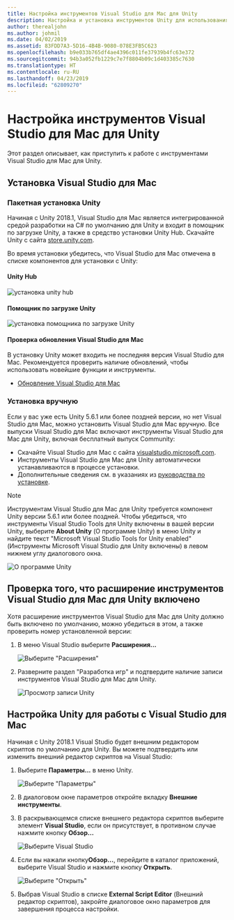 ```yaml
---
title: Настройка инструментов Visual Studio для Mac для Unity
description: Настройка и установка инструментов Unity для использования в Visual Studio для Mac
author: therealjohn
ms.author: johmil
ms.date: 04/02/2019
ms.assetid: 83FDD7A3-5D16-4B4B-9080-078E3FB5C623
ms.openlocfilehash: b9e033b765df4ae4396c011fe37939b4fc63e372
ms.sourcegitcommit: 94b3a052fb1229c7e7f8804b09c1d403385c7630
ms.translationtype: HT
ms.contentlocale: ru-RU
ms.lasthandoff: 04/23/2019
ms.locfileid: "62809270"
---
```

# <a name="set-up-visual-studio-for-mac-tools-for-unity"></a>Настройка инструментов Visual Studio для Mac для Unity

Этот раздел описывает, как приступить к работе с инструментами Visual Studio для Mac для Unity.

## <a name="install-visual-studio-for-mac"></a>Установка Visual Studio для Mac

### <a name="unity-bundled-installation"></a>Пакетная установка Unity

Начиная с Unity 2018.1, Visual Studio для Mac является интегрированной средой разработки на C# по умолчанию для Unity и входит в помощник по загрузке Unity, а также в средство установки Unity Hub. Скачайте Unity с сайта [store.unity.com](https://store.unity.com/).

Во время установки убедитесь, что Visual Studio для Mac отмечена в списке компонентов для установки с Unity:

#### <a name="unity-hub"></a>Unity Hub

![установка unity hub](media/setup-vsmac-tools-unity-image7.png)

#### <a name="unity-download-assistant"></a>Помощник по загрузке Unity

![установка помощника по загрузке Unity](media/setup-vsmac-tools-unity-image8.png)

#### <a name="check-for-updates-to-visual-studio-for-mac"></a>Проверка обновления Visual Studio для Mac

В установку Unity может входить не последняя версия Visual Studio для Mac. Рекомендуется проверить наличие обновлений, чтобы использовать новейшие функции и инструменты.

* [Обновление Visual Studio для Mac](update.md)

### <a name="manual-installation"></a>Установка вручную

Если у вас уже есть Unity 5.6.1 или более поздней версии, но нет Visual Studio для Mac, можно установить Visual Studio для Mac вручную. Все выпуски Visual Studio для Mac включают инструменты Visual Studio для Mac для Unity, включая бесплатный выпуск Community:

* Скачайте Visual Studio для Mac с сайта [visualstudio.microsoft.com](https://visualstudio.microsoft.com/).
* Инструменты Visual Studio для Mac для Unity автоматически устанавливаются в процессе установки.
* Дополнительные сведения см. в указаниях из [руководства по установке](/visualstudio/mac/installation).

> [!NOTE]
> Инструментам Visual Studio для Mac для Unity требуется компонент Unity версии 5.6.1 или более поздней. Чтобы убедиться, что инструменты Visual Studio Tools для Unity включены в вашей версии Unity, выберите **About Unity** (О программе Unity) в меню Unity и найдите текст "Microsoft Visual Studio Tools for Unity enabled" (Инструменты Microsoft Visual Studio для Unity включены) в левом нижнем углу диалогового окна.
>
> ![О программе Unity](media/setup-vsmac-tools-unity-image3.png)

## <a name="confirm-that-the-visual-studio-for-mac-tools-for-unity-extension-is-enabled"></a>Проверка того, что расширение инструментов Visual Studio для Mac для Unity включено

Хотя расширение инструментов Visual Studio для Mac для Unity должно быть включено по умолчанию, можно убедиться в этом, а также проверить номер установленной версии:

1. В меню Visual Studio выберите **Расширения...**

   ![Выберите "Расширения"](media/setup-vsmac-tools-unity-image1.png)

2. Разверните раздел "Разработка игр" и подтвердите наличие записи инструментов Visual Studio для Mac для Unity.

   ![Просмотр записи Unity](media/setup-vsmac-tools-unity-image2.png)

## <a name="configure-unity-for-use-with-visual-studio-for-mac"></a>Настройка Unity для работы с Visual Studio для Mac

Начиная с Unity 2018.1 Visual Studio будет внешним редактором скриптов по умолчанию для Unity. Вы можете подтвердить или изменить внешний редактор скриптов на Visual Studio:

1. Выберите **Параметры...**  в меню Unity.

   ![Выберите "Параметры"](media/setup-vsmac-tools-unity-image4.png)

2. В диалоговом окне параметров откройте вкладку **Внешние инструменты**.

3. В раскрывающемся списке внешнего редактора скриптов выберите элемент **Visual Studio**, если он присутствует, в противном случае нажмите кнопку **Обзор...**

   ![Выберите Visual Studio](media/setup-vsmac-tools-unity-image5.png)

4. Если вы нажали кнопку**Обзор...**, перейдите в каталог приложений, выберите Visual Studio и нажмите кнопку **Открыть**.

   ![Выберите "Открыть"](media/setup-vsmac-tools-unity-image6.png)

5. Выбрав Visual Studio в списке **External Script Editor** (Внешний редактор скриптов), закройте диалоговое окно параметров для завершения процесса настройки.